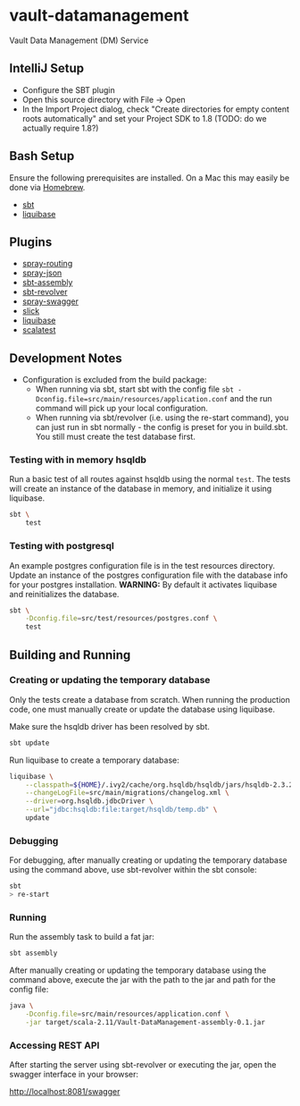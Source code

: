 # vault-datamanagement
Vault Data Management (DM) Service

## IntelliJ Setup
* Configure the SBT plugin
* Open this source directory with File -> Open
* In the Import Project dialog, check "Create directories for empty content roots automatically" and set your Project SDK to 1.8 (TODO: do we actually require 1.8?)

## Bash Setup
Ensure the following prerequisites are installed. On a Mac this may easily be done via [Homebrew](http://brew.sh).
* [sbt](http://scala-sbt.org)
* [liquibase](http://liquibase.org)

## Plugins
* [spray-routing](http://spray.io/documentation/1.2.2/spray-routing/)
* [spray-json](https://github.com/spray/spray-json)
* [sbt-assembly](https://github.com/sbt/sbt-assembly)
* [sbt-revolver](https://github.com/spray/sbt-revolver)
* [spray-swagger](https://github.com/gettyimages/spray-swagger)
* [slick](https://typesafe.com/community/core-tools/slick)
* [liquibase](http://liquibase.org)
* [scalatest](http://scalatest.org)

## Development Notes
* Configuration is excluded from the build package:
    - When running via sbt, start sbt with the config file ```sbt -Dconfig.file=src/main/resources/application.conf``` and the run command will pick up your local configuration.
    - When running via sbt/revolver (i.e. using the re-start command), you can just run in sbt normally - the config is preset for you in build.sbt. You still must create the test database first.

### Testing with in memory hsqldb

Run a basic test of all routes against hsqldb using the normal `test`. The tests will create an instance of the database in memory, and initialize it using liquibase.

```bash
sbt \
    test
```

### Testing with postgresql

An example postgres configuration file is in the test resources directory. Update an instance of the postgres configuration file with the database info for your postgres installation. **WARNING:** By default it activates liquibase and reinitializes the database.

```bash
sbt \
    -Dconfig.file=src/test/resources/postgres.conf \
    test
```

## Building and Running

### Creating or updating the temporary database

Only the tests create a database from scratch. When running the production code, one must manually create or update the database using liquibase.

Make sure the hsqldb driver has been resolved by sbt.
```bash
sbt update
```

Run liquibase to create a temporary database:
```bash
liquibase \
    --classpath=${HOME}/.ivy2/cache/org.hsqldb/hsqldb/jars/hsqldb-2.3.2.jar \
    --changeLogFile=src/main/migrations/changelog.xml \
    --driver=org.hsqldb.jdbcDriver \
    --url="jdbc:hsqldb:file:target/hsqldb/temp.db" \
    update
```

### Debugging

For debugging, after manually creating or updating the temporary database using the command above, use sbt-revolver within the sbt console:
```bash
sbt
> re-start
```

### Running

Run the assembly task to build a fat jar:
```bash
sbt assembly
```

After manually creating or updating the temporary database using the command above, execute the jar with the path to the jar and path for the config file:
```bash
java \
    -Dconfig.file=src/main/resources/application.conf \
    -jar target/scala-2.11/Vault-DataManagement-assembly-0.1.jar
```

### Accessing REST API

After starting the server using sbt-revolver or executing the jar, open the swagger interface in your browser:

[http://localhost:8081/swagger](http://localhost:8081/swagger)
